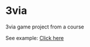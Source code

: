 # 3via
3via game project from a course

See example:
<a href="http://mkirov.com/portfolio/projects/3via/" target="_blank">Click here</a>
